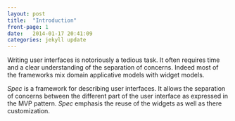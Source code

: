 ```yaml
---
layout: post
title:  "Introduction"
front-page: 1
date:   2014-01-17 20:41:09
categories: jekyll update
---
```


Writing user interfaces is notoriously a tedious task\.
It often requires time and a clear understanding of the separation of concerns\. 
Indeed most of the frameworks mix domain applicative models with widget models\.


*Spec* is a framework for describing user interfaces\. 
It allows the separation of concerns between the different part of the user interface as expressed in the MVP pattern\.
*Spec* emphasis the reuse of the widgets as well as there customization\.
